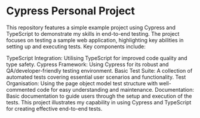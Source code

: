 # Cypress Personal Project
This repository features a simple example project using Cypress and TypeScript to demonstrate my skills in end-to-end testing. The project focuses on testing a sample web application, highlighting key abilities in setting up and executing tests. Key components include:

TypeScript Integration: Utilising TypeScript for improved code quality and type safety.
Cypress Framework: Using Cypress for its robust and QA/developer-friendly testing environment.
Basic Test Suite: A collection of automated tests covering essential user scenarios and functionality.
Test Organisation: Using the page object model test structure with well-commented code for easy understanding and maintenance.
Documentation: Basic documentation to guide users through the setup and execution of the tests.
This project illustrates my capability in using Cypress and TypeScript for creating effective end-to-end tests.
